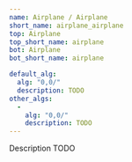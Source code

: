 ```yaml
---
name: Airplane / Airplane
short_name: airplane_airplane
top: Airplane
top_short_name: airplane
bot: Airplane
bot_short_name: airplane

default_alg:
  alg: "0,0/"
  description: TODO
other_algs:
  -
    alg: "0,0/"
    description: TODO
---
```


Description TODO

